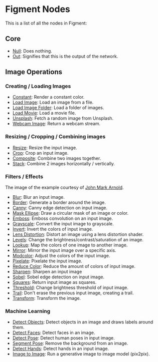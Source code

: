 # Figment Nodes

This is a list of all the nodes in Figment:

## Core

- [Null](./null): Does nothing.
- [Out](./out): Signifies that this is the output of the network.

## Image Operations

### Creating / Loading Images

- [Constant](./constant): Render a constant color.
- [Load Image](./load-image): Load an image from a file.
- [Load Image Folder](./load-image-folder): Load a folder of images.
- [Load Movie](./load-movie): Load a movie file.
- [Unsplash](./unsplash): Fetch a random image from Unsplash.
- [Webcam Image](./webcam-image): Return a webcam stream.

### Resizing / Cropping / Combining images

- [Resize](./resize): Resize the input image.
- [Crop](./crop): Crop an input image.
- [Composite](./composite): Combine two images together.
- [Stack](./stack): Combine 2 images horizontally / vertically.

### Filters / Effects

The image of the example courtesy of [John Mark Arnold](https://unsplash.com/@johnmarkarnold).

- [Blur](./blur): Blur an input image.
- [Border](./border): Generate a border around the image.
- [Canny](./canny): Canny edge detection on input image.
- [Mask Ellipse](./mask-ellipse): Draw a circular mask of an image or color.
- [Emboss](./emboss): Emboss convolution on an input image.
- [Grayscale](./grayscale): Convert the input image to grayscale.
- [Invert](./invert): Invert the colors of input image.
- [Lens Distortion](./lens-distortion): Distort an image using a lens distortion shader.
- [Levels](./levels): Change the brightness/contrast/saturation of an image.
- [Lookup](./lookup): Map the colors of one image to another image.
- [Mirror](./mirror): Mirror the input image over a specific axis.
- [Modcolor](./modcolor): Adjust the colors of the input image.
- [Pixelate](./pixelate): Pixelate the input image.
- [Reduce Color](./reduce-color): Reduce the amount of colors of input image.
- [Sharpen](./sharpen): Sharpen an input image
- [Sobel](./sobel): Sobel edge detection on input image.
- [Squares](./squares): Return input image as squares.
- [Threshold](./threshold): Change brightness threshold of input image.
- [Trail](./trail): Don't erase the previous input image, creating a trail.
- [Transform](./transform): Transform the image.

### Machine Learning

- [Detect Objects](./detect-objects): Detect objects in an image and draws labels around them.
- [Detect Faces](./detect-faces): Detect faces in an image.
- [Detect Pose](./detect-pose): Detect human poses in input image.
- [Segment Pose](./segment-pose): Remove the background from an image.
- [Detect Hands](./detect-hands): Detect hands in an input image.
- [Image to Image](./image-to-image): Run a generative image to image model (pix2pix).

